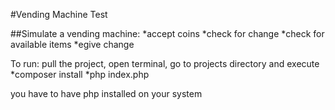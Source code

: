 #Vending Machine Test

##Simulate a vending machine:
  *accept coins
  *check for change
  *check for available items
  *egive change
  
To run: pull the project, open terminal, go to projects directory and execute
*composer install
*php index.php

you have to have php installed on your system
